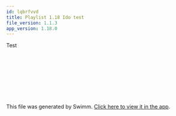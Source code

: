 ```yaml
---
id: lqbrfvvd
title: Playlist 1.18 Ido test
file_version: 1.1.3
app_version: 1.18.0
---
```


<!-- Intro - Do not remove this comment -->
Test

<br/>

<br/>

<br/>

<br/>

<br/>

<br/>

<br/>

This file was generated by Swimm. [Click here to view it in the app](http://localhost:5001/repos/Z2l0aHViJTNBJTNBY3NoYXJwLXNoYXVsLXRlc3QlM0ElM0Fzd2ltbWlv/playlists/lqbrfvvd).
